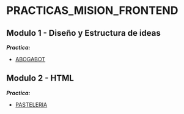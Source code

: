 # PRACTICAS_MISION_FRONTEND

## **Modulo 1 - Diseño y Estructura de ideas**

***Practica:***
- [ABOGABOT](./Modulo-1-Diseño/README.md)


## **Modulo 2 - HTML**

***Practica:***
- [PASTELERIA](./Modulo_2_HTML/README.md)

